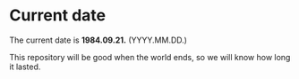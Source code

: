 # Current date

The current date is **1984.09.21.** (YYYY.MM.DD.)

This repository will be good when the world ends, so we will know how long it lasted.